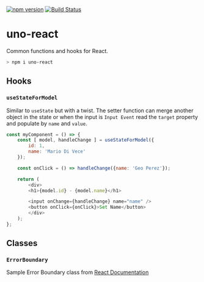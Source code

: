 [![npm version](https://badge.fury.io/js/uno-react.svg)](https://badge.fury.io/js/uno-react)
[![Build Status](https://travis-ci.org/unosquare/uno-react.svg?branch=master)](https://travis-ci.org/unosquare/uno-react)

# uno-react
Common functions and hooks for React.

```bash
> npm i uno-react
```

## Hooks

### `useStateForModel`

Similar to `useState` but with a twist. The setter function can merge another object in the state or when the input is `Input Event` read the `target` property and populate by `name` and `value`.

```javascript
const myComponent = () => {
    const [ model, handleChange ] = useStateForModel({
        id: 1,
        name: 'Mario Di Vece'
    });

    const onClick = () => handleChange({name: 'Geo Perez'});

    return (
        <div>
        <h1>{model.id} - {model.name}</h1>

        <input onChange={handleChange} name="name" />
        <button onClick={onClick}>Set Name</button>
        </div>
    );
};
```

## Classes

### `ErrorBoundary`

Sample Error Boundary class from [React Documentation](https://reactjs.org/docs/error-boundaries.html)
